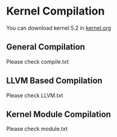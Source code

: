 # Kernel Compilation

You can download kernel 5.2 in [kernel.org](https://www.kernel.org/)

## General Compilation

Please check compile.txt

## LLVM Based Compilation

Please check LLVM.txt

## Kernel Module Compilation

Please check module.txt
